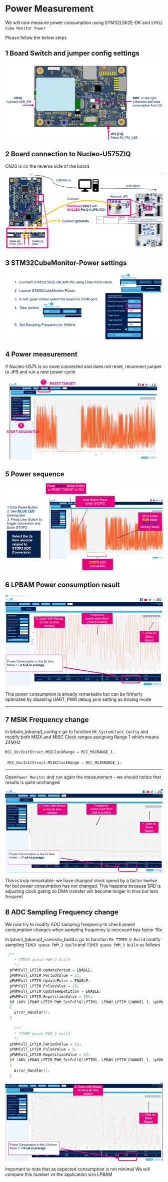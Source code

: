 # Power Measurement

We will now measure power consumption using STM32L562E-DK and `STM32 Cube Monitor Power`

Please follow the below steps

## 1 Board Switch and jumper config settings
![lpbam config](./img/0501.png)

## 2 Board connection to Nucleo-U575ZIQ
CN20 is on the reverse side of the board

![lpbam config](./img/0502.png)

## 3 STM32CubeMonitor-Power settings

![lpbam config](./img/0503.png)

## 4  Power measurement

<awarning>
If Nucleo-U575 is no more connected and does not reset, reconnect jumper to JP5 and run a new power cycle
</awarning>


![lpbam config](./img/0504.png)

## 5 Power sequence

![lpbam config](./img/0505.png)


## 6 LPBAM Power consumption result

![lpbam config](./img/0506.png)

<ainfo>
This power consumption is already remarkable but can be firtherly optimized by disabling UART, PWR debug pins setting as Analog mode
</ainfo>

---

## 7 MSIK Frequency change

 In lpbam_lpbamp1_config.c go to function `MX_SystemClock_Config` and modify both MSIX and MISC Clock ranges assigning Range 1 which means 24MHz

 ```c
RCC_OscInitStruct.MSIClockRange = RCC_MSIRANGE_1;

  RCC_OscInitStruct.MSIKClockRange = RCC_MSIKRANGE_1;
 ```

----

Open`Power Monitor` and run again the measurement - we should notice that results is quite unchanged

![lpbam config](./img/0507.png)


<ainfo>
This is truly remarkable: we have changed clock speed by a factor twelve for but power consumption has not changed.
This happens because SRD is adjusting clock gating so DMA transfer will become longer in time but less frequent
</ainfo>

## 8 ADC Sampling Frequency change

We now try to modify ADC sampling frequency to check power consumption changes when sampling frequency is increased bya  factor 10x

In lpbam_lpbamp1_scenario_build.c go to function `MX_TIMER_Q_Build` modify sampling  `TIMER queue PWM_2 build` and `TIMER queue PWM_3 build` as follows

```c
 /**
    * TIMER queue PWM_2 build
    */
  pPWMFull_LPTIM.UpdatePeriod = ENABLE;
  pPWMFull_LPTIM.PeriodValue = 51;
  pPWMFull_LPTIM.UpdatePulse = ENABLE;
  pPWMFull_LPTIM.PulseValue = 25;
  pPWMFull_LPTIM.UpdateRepetition = ENABLE;
  pPWMFull_LPTIM.RepetitionValue = 255;
  if (ADV_LPBAM_LPTIM_PWM_SetFullQ(LPTIM1, LPBAM_LPTIM_CHANNEL_1, &pDMAListInfo_LPTIM, &pPWMFull_LPTIM, &PWM_2_Desc, &TIMER_Q) != LPBAM_OK)
  {
    Error_Handler();
  }

    /**
    * TIMER queue PWM_3 build
    */
  pPWMFull_LPTIM.PeriodValue = 12;
  pPWMFull_LPTIM.PulseValue = 6;
  pPWMFull_LPTIM.RepetitionValue = 63;
  if (ADV_LPBAM_LPTIM_PWM_SetFullQ(LPTIM1, LPBAM_LPTIM_CHANNEL_1, &pDMAListInfo_LPTIM, &pPWMFull_LPTIM, &PWM_3_Desc, &TIMER_Q) != LPBAM_OK)
  {
    Error_Handler();
  }
```

![lpbam config](./img/0508.png)

<ainfo>
Important to note that as expected consumption is not minimal We will compare this number vs the application w/o LPBAM
</ainfo>